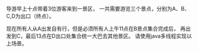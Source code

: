 导游早上十点带着3位游客来到一景区，
一共需要游览三个景点，分别为A、B、C,D为出口（终点）。

现在所有人从A出发自有行，但是必须所有人上午11点在B景点集合完成后，
再出发到C，最后13点在D出口处集合统一大巴去其他景区。
请使用java多线程实现以上场景。

